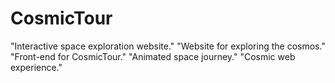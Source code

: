 # CosmicTour
"Interactive space exploration website." "Website for exploring the cosmos." "Front-end for CosmicTour." "Animated space journey." "Cosmic web experience."
